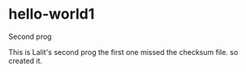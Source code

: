 # hello-world1
Second prog

This is Lalit's second prog the first one missed the checksum file. so created it.
